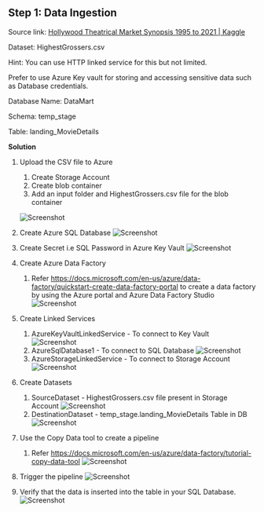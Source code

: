 ## Step 1: Data Ingestion

Source link: [Hollywood Theatrical Market Synopsis 1995 to 2021 | Kaggle](https://www.kaggle.com/datasets/johnharshith/hollywood-theatrical-market-synopsis-1995-to-2021?select=HighestGrossers.csv)

Dataset: HighestGrossers.csv

Hint: You can use HTTP linked service for this but not limited.

Prefer to use Azure Key vault for storing and accessing sensitive data such as Database credentials.

Database Name: DataMart

Schema: temp_stage

Table: landing_MovieDetails

**Solution**

1) Upload the CSV file to Azure
   1. Create Storage Account
   2. Create blob container
   3. Add an input folder and HighestGrossers.csv file for the blob container
   
   ![Screenshot](../../Images/3.1.1.png)


2) Create Azure SQL Database
   ![Screenshot](../../Images/3.1.2.png)


3) Create Secret i.e SQL Password in Azure Key Vault
   ![Screenshot](../../Images/3.1.3.png)

4) Create Azure Data Factory 
   1) Refer https://docs.microsoft.com/en-us/azure/data-factory/quickstart-create-data-factory-portal to create a data factory by using the Azure portal and Azure Data Factory Studio
   ![Screenshot](../../Images/3.1.4.png)
   

5) Create Linked Services
   1) AzureKeyVaultLinkedService - To connect to Key Vault
      ![Screenshot](../../Images/3.1.5.png)
   2) AzureSqlDatabase1 - To connect to SQL Database
      ![Screenshot](../../Images/3.1.6.png)
   3) AzureStorageLinkedService - To connect to Storage Account
      ![Screenshot](../../Images/3.1.7.png)
 
  
6) Create Datasets
   1) SourceDataset - HighestGrossers.csv file present in Storage Account
      ![Screenshot](../../Images/3.1.8.png)
   2) DestinationDataset - temp_stage.landing_MovieDetails Table in DB
      ![Screenshot](../../Images/3.1.9.png)
   

7) Use the Copy Data tool to create a pipeline
   1) Refer https://docs.microsoft.com/en-us/azure/data-factory/tutorial-copy-data-tool
   ![Screenshot](../../Images/3.1.10.png)

4) Trigger the pipeline
   ![Screenshot](../../Images/3.1.12.png)   

8) Verify that the data is inserted into the table in your SQL Database.
   ![Screenshot](../../Images/3.1.11.png)